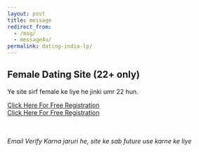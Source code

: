 ```yaml
---
layout: post
title: message
redirect_from:
  - /msg/
  - message4u/
permalink: dating-india-lp/
---
```


<div class="jumbotron">
<h2>Female Dating Site (22+ only)</h2>
<p> Ye site sirf female ke liye he jinki umr 22 hun.<br/></p>
     
<section class="main col col-lg-2 visible-xs">
<a class="btn btn-primary btn-lg" href="http://nbeatrk.com/mt/y224x2c484s233t224q2u234/" role="button" rel="nofollow"> Click Here For Free Registration </a><br/></section>
      
<section class="main col col-lg-2 visible-lg">
<a class="btn btn-primary btn-lg" href="http://cldlr.com/?a=29307&c=90125&s1=" role="button" rel="nofollow"> Click Here For Free Registration</a><br/></section>

<br/><br/><i>Email Verify Karna jaruri he, site ke sab future use karne ke liye</i>

</div>


